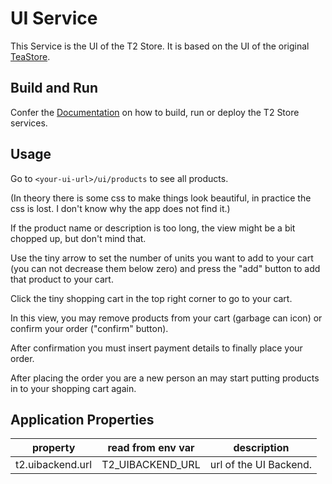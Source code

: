 # UI Service

This Service is the UI of the T2 Store.
It is based on the UI of the original [TeaStore](https://github.com/DescartesResearch/TeaStore).

## Build and Run

Confer the [Documentation](https://t2-documentation.readthedocs.io/en/latest/guides/kube.html) on how to build, run or deploy the T2 Store services.

## Usage

Go to `<your-ui-url>/ui/products` to see all products. 

(In theory there is some css to make things look beautiful, in practice the css is lost. I don't know why the app does not find it.)

If the product name or description is too long, the view might be a bit chopped up, but don't mind that. 

Use the tiny arrow to set the number of units you want to add to your cart (you can not decrease them below zero) and press the "add" button to add that product to your cart.

Click the tiny shopping cart in the top right corner to go to your cart. 

In this view, you may remove products from your cart (garbage can icon) or confirm your order ("confirm" button).

After confirmation you must insert payment details to finally place your order.

After placing the order you are a new person an may start putting products in to your shopping cart again. 


## Application Properties 

property | read from env var | description |
-------- | ----------------- | ----------- |
t2.uibackend.url | T2_UIBACKEND_URL | url of the UI Backend. 

 

